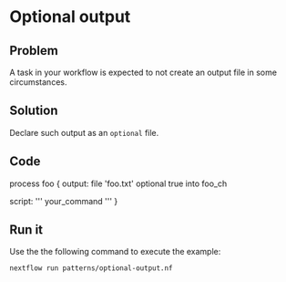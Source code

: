 # Optional output  

## Problem 

A task in your workflow is expected to not create an output file in some circumstances. 

## Solution

Declare such output as an `optional` file. 

## Code 

process foo {
  output: 
  file 'foo.txt' optional true into foo_ch 

  script:
  '''
  your_command 
  '''
}


## Run it

Use the the following command to execute the example:

    nextflow run patterns/optional-output.nf
    
